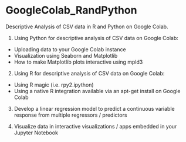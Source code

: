 # GoogleColab_RandPython
Descriptive Analysis of CSV data in R and Python on Google Colab.

1) Using Python for descriptive analysis of CSV data on Google Colab:
- Uploading data to your Google Colab instance
- Visualization using Seaborn and Matplotlib 
- How to make Matplotlib plots interactive using mpld3

2) Using R for descriptive analysis of CSV data on Google Colab:
- Using R magic (i.e. rpy2.ipython) 
- Using a native R integration available via an apt-get install on Google Colab

3) Develop a linear regression model to predict a continuous variable response from multiple regressors / predictors

4) Visualize data in interactive visualizations / apps embedded in your Jupyter Notebook

